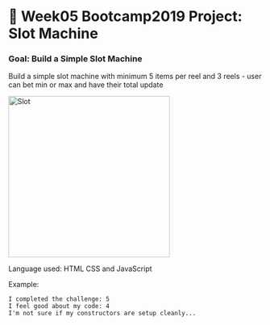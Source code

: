 # 🎰 Week05 Bootcamp2019 Project: Slot Machine

### Goal: Build a Simple Slot Machine

Build a simple slot machine with minimum 5 items per reel and 3 reels - user can bet min or max and have their total update


<img width="320" alt="Slot" src="https://user-images.githubusercontent.com/101997718/172008983-0f181f9a-7392-47dd-8646-2260c7f0dd8d.png">

Language used: HTML CSS and JavaScript


Example:
```
I completed the challenge: 5
I feel good about my code: 4
I'm not sure if my constructors are setup cleanly...
```
